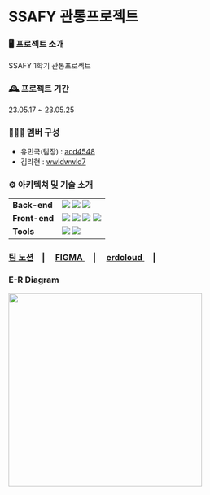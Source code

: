 # SSAFY 관통프로젝트

### 🖥️ 프로젝트 소개

SSAFY 1학기 관통프로젝트

### 🕰️ 프로젝트 기간

23.05.17 ~ 23.05.25

### 🧑‍🤝‍🧑 멤버 구성

- 유민국(팀장) : [acd4548](https://github.com/acd4548)
- 김라현 : [wwldwwld7](https://github.com/wwldwwld7)

### ⚙️ 아키텍쳐 및 기술 소개

<div align=left>
<table>
    <tr>
        <td><b>Back-end</b></td>
        <td>
          <img src="https://img.shields.io/badge/Java-11.0.18-007396?style=flat&logo=Java&logoColor=white"/>
          <img src="https://img.shields.io/badge/Spring Boot-2.7.15-6DB33F?style=flat-square&logo=Spring Boot&logoColor=white"/>
          <img src="https://img.shields.io/badge/MySQL-8.1-4479A1?style=flat-square&logo=MySQL&logoColor=white"/>
        </td>
    </tr>
    <tr>
    <td><b>Front-end</b></td>
        <td>
          <img src="https://img.shields.io/badge/JavaScript-F7DF1E?style=flat-square&logo=javascript&logoColor=black"/>
          <img src="https://img.shields.io/badge/HTML5-E34F26?style=flat-square&logo=html5&logoColor=white"/>
          <img src="https://img.shields.io/badge/CSS3-1572B6?style=flat-square&logo=css3&logoColor=white"/>
          <img src="https://img.shields.io/badge/Vue.js-6845A6?style=flat-square&logo=Vue.js&logoColor=white"/>
        </td>
    </tr>
    <tr>
    <tr>
    <td><b>Tools</b></td>
    <td>
    <img src="https://img.shields.io/badge/Notion-333333?style=flat-square&logo=Notion&logoColor=white"/>
    <img src="https://img.shields.io/badge/GitLab-FCA121?style=flat-square&logo=GitLab&logoColor=white"/>
    </td>
    </tr>
</table>
</div>
<div align=left>
<h3><a href="https://glow-composer-ce4.notion.site/1903e0cb7679454795bd1c839ea9f631">팀 노션</a>　|　
<a href="https://www.figma.com/file/VZx8LncxptJFJQy6IIMzbC/Mookup?type=design&node-id=0-1&mode=design&t=wZkhJEew2f24XSPv-0"> FIGMA </a>　|　
<a href="https://www.erdcloud.com/d/zJWJuMyzLAMhEvMce"> erdcloud </a>　|　



### E-R Diagram

<img height="380" src="assets/Gappa_ERD.png"/>

